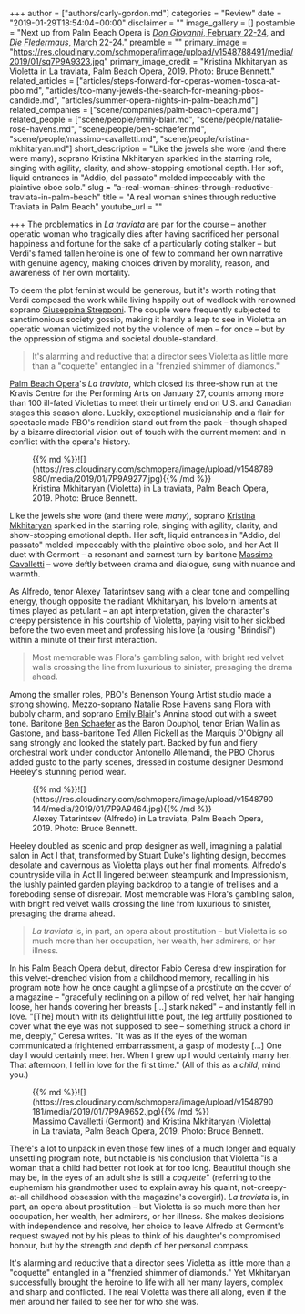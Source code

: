 +++
author = ["authors/carly-gordon.md"]
categories = "Review"
date = "2019-01-29T18:54:04+00:00"
disclaimer = ""
image_gallery = []
postamble = "Next up from Palm Beach Opera is [_Don Giovanni_, February 22-24](https://pbopera.org/event/don-giovanni/), and [_Die Fledermaus_, March 22-24](https://pbopera.org/event/die-fledermaus/)."
preamble = ""
primary_image = "https://res.cloudinary.com/schmopera/image/upload/v1548788491/media/2019/01/sq7P9A9323.jpg"
primary_image_credit = "Kristina Mkhitaryan as Violetta in La traviata, Palm Beach Opera, 2019. Photo: Bruce Bennett."
related_articles = ["articles/steps-forward-for-operas-women-tosca-at-pbo.md", "articles/too-many-jewels-the-search-for-meaning-pbos-candide.md", "articles/summer-opera-nights-in-palm-beach.md"]
related_companies = ["scene/companies/palm-beach-opera.md"]
related_people = ["scene/people/emily-blair.md", "scene/people/natalie-rose-havens.md", "scene/people/ben-schaefer.md", "scene/people/massimo-cavalletti.md", "scene/people/kristina-mkhitaryan.md"]
short_description = "Like the jewels she wore (and there were many), soprano Kristina Mkhitaryan sparkled in the starring role, singing with agility, clarity, and show-stopping emotional depth. Her soft, liquid entrances in \"Addio, del passato\" melded impeccably with the plaintive oboe solo."
slug = "a-real-woman-shines-through-reductive-traviata-in-palm-beach"
title = "A real woman shines through reductive Traviata in Palm Beach"
youtube_url = ""

+++
The problematics in _La traviata_ are par for the course – another operatic woman who tragically dies after having sacrificed her personal happiness and fortune for the sake of a particularly doting stalker – but Verdi's famed fallen heroine is one of few to command her own narrative with genuine agency, making choices driven by morality, reason, and awareness of her own mortality.

To deem the plot feminist would be generous, but it's worth noting that Verdi composed the work while living happily out of wedlock with renowned soprano [Giuseppina Strepponi](https://en.wikipedia.org/wiki/Giuseppina_Strepponi). The couple were frequently subjected to sanctimonious society gossip, making it hardly a leap to see in Violetta an operatic woman victimized not by the violence of men – for once – but by the oppression of stigma and societal double-standard.

>It's alarming and reductive that a director sees Violetta as little more than a "coquette" entangled in a "frenzied shimmer of diamonds."

[Palm Beach Opera](/scene/companies/palm-beach-opera/)'s _La traviata_, which closed its three-show run at the Kravis Centre for the Performing Arts on January 27, counts among more than 100 ill-fated Violettas to meet their untimely end on U.S. and Canadian stages this season alone. Luckily, exceptional musicianship and a flair for spectacle made PBO's rendition stand out from the pack – though shaped by a bizarre directorial vision out of touch with the current moment and in conflict with the opera's history.

<figure data-type="image">{{% md %}}![](https://res.cloudinary.com/schmopera/image/upload/v1548789980/media/2019/01/7P9A9277.jpg){{% /md %}}

<figcaption>Kristina Mkhitaryan (Violetta) in La traviata, Palm Beach Opera, 2019. Photo: Bruce Bennett.</figcaption>

</figure>

Like the jewels she wore (and there were _many_), soprano [Kristina Mkhitaryan](/scene/people/kristina-mkhitaryan/) sparkled in the starring role, singing with agility, clarity, and show-stopping emotional depth. Her soft, liquid entrances in "Addio, del passato" melded impeccably with the plaintive oboe solo, and her Act II duet with Germont – a resonant and earnest turn by baritone [Massimo Cavalletti](/scene/people/massimo-cavalletti/) – wove deftly between drama and dialogue, sung with nuance and warmth.

As Alfredo, tenor Alexey Tatarintsev sang with a clear tone and compelling energy, though opposite the radiant Mkhitaryan, his lovelorn laments at times played as petulant – an apt interpretation, given the character's creepy persistence in his courtship of Violetta, paying visit to her sickbed before the two even meet and professing his love (a rousing "Brindisi") within a minute of their first interaction.

>Most memorable was Flora's gambling salon, with bright red velvet walls crossing the line from luxurious to sinister, presaging the drama ahead.

Among the smaller roles, PBO's Benenson Young Artist studio made a strong showing. Mezzo-soprano [Natalie Rose Havens](/scene/people/natalie-rose-havens/) sang Flora with bubbly charm, and soprano [Emily Blair](/scene/people/emily-blair/)'s Annina stood out with a sweet tone. Baritone [Ben Schaefer](/scene/people/ben-schaefer/) as the Baron Douphol, tenor Brian Wallin as Gastone, and bass-baritone Ted Allen Pickell as the Marquis D'Obigny all sang strongly and looked the stately part. Backed by fun and fiery orchestral work under conductor Antonello Allemandi, the PBO Chorus added gusto to the party scenes, dressed in costume designer Desmond Heeley's stunning period wear.

<figure data-type="image">{{% md %}}![](https://res.cloudinary.com/schmopera/image/upload/v1548790144/media/2019/01/7P9A9464.jpg){{% /md %}}

<figcaption>Alexey Tatarintsev (Alfredo) in La traviata, Palm Beach Opera, 2019. Photo: Bruce Bennett.</figcaption>

</figure>

Heeley doubled as scenic and prop designer as well, imagining a palatial salon in Act I that, transformed by Stuart Duke's lighting design, becomes desolate and cavernous as Violetta plays out her final moments. Alfredo's countryside villa in Act II lingered between steampunk and Impressionism, the lushly painted garden playing backdrop to a tangle of trellises and a foreboding sense of disrepair. Most memorable was Flora's gambling salon, with bright red velvet walls crossing the line from luxurious to sinister, presaging the drama ahead.

>_La traviata_ is, in part, an opera about prostitution – but Violetta is so much more than her occupation, her wealth, her admirers, or her illness.

In his Palm Beach Opera debut, director Fabio Ceresa drew inspiration for this velvet-drenched vision from a childhood memory, recalling in his program note how he once caught a glimpse of a prostitute on the cover of a magazine – "gracefully reclining on a pillow of red velvet, her hair hanging loose, her hands covering her breasts \[...\] stark naked" – and instantly fell in love. "\[The\] mouth with its delightful little pout, the leg artfully positioned to cover what the eye was not supposed to see – something struck a chord in me, deeply," Ceresa writes. "It was as if the eyes of the woman communicated a frightened embarrassment, a gasp of modesty \[...\] One day I would certainly meet her. When I grew up I would certainly marry her. That afternoon, I fell in love for the first time." (All of this as a _child_, mind you.)

<figure data-type="image">{{% md %}}![](https://res.cloudinary.com/schmopera/image/upload/v1548790181/media/2019/01/7P9A9652.jpg){{% /md %}}

<figcaption>Massimo Cavalletti (Germont) and Kristina Mkhitaryan (Violetta) in La traviata, Palm Beach Opera, 2019. Photo: Bruce Bennett.</figcaption>

</figure>

There's a lot to unpack in even those few lines of a much longer and equally unsettling program note, but notable is his conclusion that Violetta "is a woman that a child had better not look at for too long. Beautiful though she may be, in the eyes of an adult she is still a _coquette_" (referring to the euphemism his grandmother used to explain away his quaint, not-creepy-at-all childhood obsession with the magazine's covergirl). _La traviata_ is, in part, an opera about prostitution – but Violetta is so much more than her occupation, her wealth, her admirers, or her illness. She makes decisions with independence and resolve, her choice to leave Alfredo at Germont's request swayed not by his pleas to think of his daughter's compromised honour, but by the strength and depth of her personal compass.

It's alarming and reductive that a director sees Violetta as little more than a "coquette" entangled in a "frenzied shimmer of diamonds." Yet Mkhitaryan successfully brought the heroine to life with all her many layers, complex and sharp and conflicted. The real Violetta was there all along, even if the men around her failed to see her for who she was.